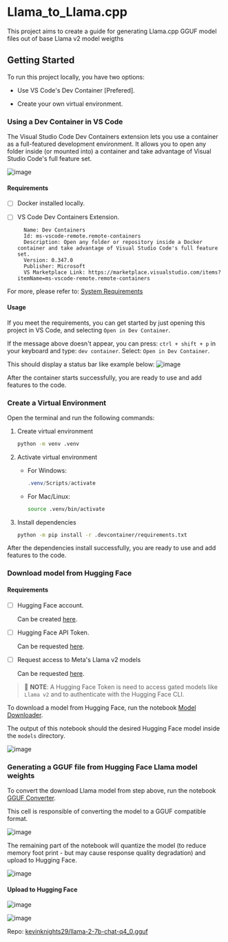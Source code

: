 # Llama_to_Llama.cpp

This project aims to create a guide for generating Llama.cpp GGUF model files out of base Llama v2 model weigths

## Getting Started

To run this project locally, you have two options:

- Use VS Code's Dev Container [Prefered].

- Create your own virtual environment.

### Using a Dev Container in VS Code

The Visual Studio Code Dev Containers extension lets you use a container as a full-featured development environment. It allows you to open any folder inside (or mounted into) a container and take advantage of Visual Studio Code's full feature set.

![image](https://code.visualstudio.com/assets/docs/devcontainers/containers/architecture-containers.png)

#### Requirements

- [ ] Docker installed locally.
- [ ] VS Code Dev Containers Extension.

        Name: Dev Containers
        Id: ms-vscode-remote.remote-containers
        Description: Open any folder or repository inside a Docker container and take advantage of Visual Studio Code's full feature set.
        Version: 0.347.0
        Publisher: Microsoft
        VS Marketplace Link: https://marketplace.visualstudio.com/items?itemName=ms-vscode-remote.remote-containers

For more, please refer to: [System Requirements](https://code.visualstudio.com/docs/devcontainers/containers#_system-requirements)

#### Usage

If you meet the requirements, you can get started by just opening this project in VS Code, and selecting `Open in Dev Container`.

If the message above doesn't appear, you can press: `ctrl + shift + p` in your keyboard and type: `dev container`.
Select: `Open in Dev Container`.

This should display a status bar like example below:
![image](https://code.visualstudio.com/assets/docs/devcontainers/containers/dev-container-progress.png)

After the container starts successfully, you are ready to use and add features to the code.

### Create a Virtual Environment

Open the terminal and run the following commands:

1. Create virtual environment

    ```bash
    python -m venv .venv
    ```

2. Activate virtual environment

    - For Windows:

        ```powershell
        .venv/Scripts/activate
        ```

    - For Mac/Linux:

        ```bash
        source .venv/bin/activate
        ```

3. Install dependencies

    ```bash
    python -m pip install -r .devcontainer/requirements.txt
    ```

After the dependencies install successfully, you are ready to use and add features to the code.

### Download model from Hugging Face

#### Requirements

- [ ] Hugging Face account.
    
    Can be created [here](https://huggingface.co/join).

- [ ] Hugging Face API Token.

    Can be requested [here](https://huggingface.co/settings/tokens).

- [ ] Request access to Meta's Llama v2 models

    Can be requested [here](https://huggingface.co/meta-llama/Llama-2-7b-chat-hf).

> :memo: **NOTE**: A Hugging Face Token is need to access gated models like `Llama v2` and to authenticate with the Hugging Face CLI.

To download a model from Hugging Face, run the notebook [Model Downloader](./model_downloader.ipynb).

The output of this notebook should the desired Hugging Face model inside the `models` directory.

![image](https://github.com/kevinknights29/Llama_to_Llama.cpp/assets/74464814/d46f9124-9b95-4d6a-88ff-982234852865)

### Generating a GGUF file from Hugging Face Llama model weights

To convert the download Llama model from step above, run the notebook [GGUF Converter](./GGUF_converter.ipynb).

This cell is responsible of converting the model to a GGUF compatible format.

![image](https://github.com/kevinknights29/Llama_to_Llama.cpp/assets/74464814/d3a84ea8-8672-4c79-81e8-cef7296168ee)

The remaining part of the notebook will quantize the model (to reduce memory foot print - but may cause response quality degradation) and upload to Hugging Face.

![image](https://github.com/kevinknights29/Llama_to_Llama.cpp/assets/74464814/328fe6d5-a22b-427e-85b6-eb1f0418ecf1)

#### Upload to Hugging Face

![image](https://github.com/kevinknights29/Llama_to_Llama.cpp/assets/74464814/e03d78b9-b113-4ab9-a39d-12c9f74ca2e2)

![image](https://github.com/kevinknights29/Llama_to_Llama.cpp/assets/74464814/4d99465c-b47d-48fa-afd1-72dd8016210c)

Repo: [kevinknights29/llama-2-7b-chat-q4_0.gguf](https://huggingface.co/kevinknights29/llama-2-7b-chat-q4_0.gguf/tree/main)